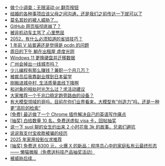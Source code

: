+ [做个小调查：无限滚动 or 翻页按钮](https://www.v2ex.com/t/1125134)
+ [结婚的各种事项应该父母之间沟通，还是我们之前传达一下就可以了](https://www.v2ex.com/t/1125040)
+ [莫名其妙的被人威胁了...](https://www.v2ex.com/t/1125087)
+ [GitHub 网页版彻底崩了？](https://www.v2ex.com/t/1125080)
+ [被非机动车主骂了,心里憋屈](https://www.v2ex.com/t/1125073)
+ [2052，有什么必须知道的省钱技巧？](https://www.v2ex.com/t/1125058)
+ [1 年前 V 站普遍还是觉得是 pcdn 的问题](https://www.v2ex.com/t/1125044)
+ [周日的下午 躺在出租屋 虚度光阴](https://www.v2ex.com/t/1125108)
+ [Windows 11 更换硬盘并迁移数据](https://www.v2ex.com/t/1125090)
+ [广州会掉出一线城市吗？](https://www.v2ex.com/t/1125069)
+ [少儿编程有那么赚钱？兼职一个月几万？](https://www.v2ex.com/t/1125053)
+ [被裁员后我靠副业撑到日本留学](https://www.v2ex.com/t/1125200)
+ [刚搬进城中村, 生活质量直线下降啊](https://www.v2ex.com/t/1125202)
+ [和对象的相处时光怎么过？求活动建议](https://www.v2ex.com/t/1125137)
+ [大家推荐一个千兆口稳定跑旁路由的设备？](https://www.v2ex.com/t/1125198)
+ [有大模型领域的哥吗，目前在你们业界看来，大模型有“创造力”吗，还是一种更“高阶的检索”](https://www.v2ex.com/t/1125197)
+ [[免费] 最近做了一个 Chrome 插件解决自己的英语写作痛点](https://www.v2ex.com/t/1125210)
+ [[抽奖] 白给数量 10 名，免费送虚拟 visa 卡，回帖抽奖](https://www.v2ex.com/t/1125241)
+ [说一下 suol 聊的女生约出来 2 小时花我 3k 的故事，兄弟们避坑](https://www.v2ex.com/t/1125325)
+ [说说我支付宝收款被骗的经历](https://www.v2ex.com/t/1125306)
+ [2025 年家用投影仪求推荐](https://www.v2ex.com/t/1125240)
+ [[抽奖] 免费送 6300 元，火爆 X 的新品：程序员心中的家庭私有云最终形态 —— 懒猫微服（免费送科技产品抽奖活动）](https://www.v2ex.com/t/1125323)
+ [被威胁后续...](https://www.v2ex.com/t/1125332)
